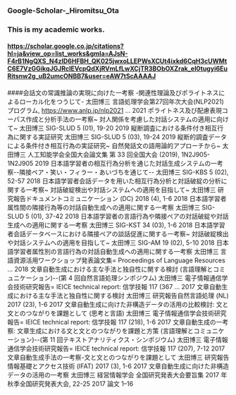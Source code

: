 ### Google-Scholar-_Hiromitsu_Ota
### This is my academic works.
#### https://scholar.google.co.jp/citations?hl=ja&view_op=list_works&gmla=AJsN-F4rB1NgQXS_N4zlD6HFBH_QK025jwxoLLEPWsXCUt4ixkd6CqH3cUWMtC6E7VzGGikqJGJRclEVcpQdXjRVmLfLwXCjTR3BObOXZrak_eI0tugyi6EuRitsnw2g_uB2umcONBB7&user=eAW7tScAAAAJ

####会話文の常識推論の実現に向けた一考察 -関連性理論及びポライトネスによるローカル化をつうじて-
太田博三
言語処理学会第27回年次大会(NLP2021) プログラム, https://www.anlp.jp/nlp2021 …		2021
ポライトネス及び配慮表現コーパス作成と分析手法の一考察~ 対人関係を考慮した対話システムの適用に向けて~
太田博三
SIG-SLUD 5 (01), 19-20		2019
縦断調査における条件付き相互行為に関する実証研究
太田博三
SIG-SLUD 5 (03), 19-24		2019
縦断的調査データによる条件付き相互行為の実証研究~ 自然発話文の語用論的アプローチから~
太田博三
人工知能学会全国大会論文集 第 33 回全国大会 (2019), 1N2J905-1N2J905		2019
日本語学習者の相互行為分析を通じた対話生成システムの一考察--隣接ペア・笑い・フィラー・あいづちを通じて--
太田博三
SIG-KBS 5 (02), 52-57		2018
日本語学習者会話データを用いた相互行為分析と対話破綻の分析に関する一考察~ 対話破綻検出や対話システムヘの適用を目指して~
太田博三
研究報告ドキュメントコミュニケーション (DC) 2018 (4), 1-6		2018
日本語学習者属性間の隣接行為等の対話自動生成への適用に関する一考察
太田博三
SIG-SLUD 5 (01), 37-42		2018
日本語学習者の言語行為や隣接ペアの対話破綻や対話生成への適用に関する一考察
太田博三
SIG-KST 34 (03), 1-6		2018
日本語学習者会話データベースにおける隣接ペアの談話促進に関する一考察~ 対話破綻検出や対話システムへの適用を目指して~
太田博三
SIG-AM 19 (02), 5-10		2018
日本語学習者属性別の言語行為の対話自動生成への適用に関する一考察
太田博三
言語資源活用ワークショップ発表論文集= Proceedings of Language Resources …		2018
文章自動生成における主な手法と独自性に関する検討 (言語理解とコミュニケーション)--(第 4 回自然言語処理シンポジウム)
太田博三
電子情報通信学会技術研究報告= IEICE technical report: 信学技報 117 (367 …		2017
文章自動生成における主な手法と独自性に関する検討
太田博三
研究報告自然言語処理 (NL) 2017 (23), 1-6		2017
文章自動生成に向けた非構造データの活用の比較検討: 文と文とのつながりを課題として (思考と言語)
太田博三
電子情報通信学会技術研究報告= IEICE technical report: 信学技報 117 (218), 1-6		2017
文章自動生成の一考察: 文章生成における文と文とのつながりを課題と方策 (言語理解とコミュニケーション)--(第 11 回テキストアナリティクス・シンポジウム)
太田博三
電子情報通信学会技術研究報告= IEICE technical report: 信学技報 117 (207), 7-12		2017
文章自動生成手法の一考察-文と文とのつながりを課題として
太田博三
研究報告情報基礎とアクセス技術 (IFAT) 2017 (3), 1-6		2017
文章自動生成に向けた非構造データの活用の一考察
太田博三
経営情報学会 全国研究発表大会要旨集 2017 年秋季全国研究発表大会, 22-25		2017
論文 1–16
